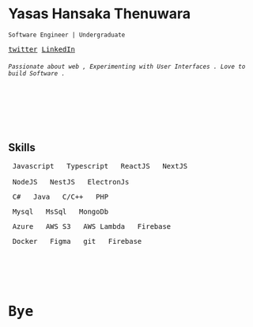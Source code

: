 <h1>
    Yasas Hansaka Thenuwara
</h1>

```
Software Engineer | Undergraduate
```

<div>
    <kbd>

[twitter](https://twitter.com/xThenuwara)
    </kbd> 
    <kbd>
[LinkedIn](https://twitter.com/xThenuwara) 
    </kbd> 
</div>


<h6>
<code>Passionate about web , Experimenting with User Interfaces . Love to build Software .</code>
</h6>



<br/>
<br/>
<br/>

<!-- <h2> Live Projects </h2>
<table width="100%">
    <tbody>
        <tr valign="center">
            <td width="25%">
                <h3>Portfolio
                    <div>
                        <kbd>React</kbd>
                        <kbd>Typescript</kbd>
                    </div>
                </h3>
                <br/>
                <pre align="end">
                    <a href="https://xthenuwara.github.io/portfolio/">></a>
                </pre>
            </td> 
            <td width="25%"> 
                <h3>CvMaker 
                    <div>
                        <kbd>ReactTS</kbd>
                        <kbd>Firebase</kbd>
                    </div>
                </h3>
                <br/>
                <pre align="end">
                    <a href="https://xthenuwara.github.io/cvmaker/">></a>
                </pre> 
            </td> 
            <td width="25%">
                <h3>Notes
                    <div>
                        <kbd>ReactTS</kbd>
                        <kbd>Firebase</kbd>
                    </div>
                </h3>
                <br/>
                <pre align="end"> 
                    <a href="https://xthenuwara.github.io/notes/">></a>
                </pre>
            </td>
            <td width="25%">
                <h3>More will
                    <div>
                        <kbd>be coming</kbd>
                        <kbd>soon..</kbd>
                    </div>
                </h3>
                <br>
                <pre align="end"> 
                    <a href="https://xthenuwara.github.io//">></a>
                </pre>
            </td>
        </tr> 
        <tr>
            <td width="25%">
                <h3>SQLDOC
                    <div>
                        <kbd>React</kbd>
                        <kbd>Typescript</kbd>
                    </div>
                </h3>
                <br>
                <pre align="end"> 
                    <a href="https://xthenuwara.github.io/sqldoc/">></a>
                </pre>
            </td>
            <td width="25%">
                <h3>WebAR-Demo
                    <div>
                        <kbd>React</kbd>
                        <kbd>Typescript</kbd>
                    </div>
                </h3>
                <br>
                <pre align="end"> 
                    <a href="https://xthenuwara.github.io/webar-demo">></a>
                </pre>
            </td>
        </tr>
    </tbody>
</table> -->

<br>
<h2>Skills</h2>

<pre>
<kbd> Javascript </kbd> <kbd> Typescript </kbd> <kbd> ReactJS </kbd> <kbd> NextJS </kbd> 
<small></small>
<kbd> NodeJS </kbd> <kbd> NestJS </kbd> <kbd> ElectronJs </kbd>
</pre>

<pre>
<kbd> C# </kbd> <kbd> Java </kbd> <kbd> C/C++ </kbd> <kbd> PHP </kbd>
</pre>

<pre>
<kbd> Mysql </kbd> <kbd> MsSql </kbd> <kbd> MongoDb </kbd> 
</pre>

<pre>
<kbd> Azure </kbd> <kbd> AWS S3 </kbd> <kbd> AWS Lambda </kbd> <kbd> Firebase </kbd>
</pre>

<pre>
<kbd> Docker </kbd> <kbd> Figma </kbd> <kbd> git </kbd> <kbd> Firebase </kbd>
</pre>

<br/>
<br/>

<pre>
  <h1>Bye</h1>
  <div align="end">
  </div>
</pre>

